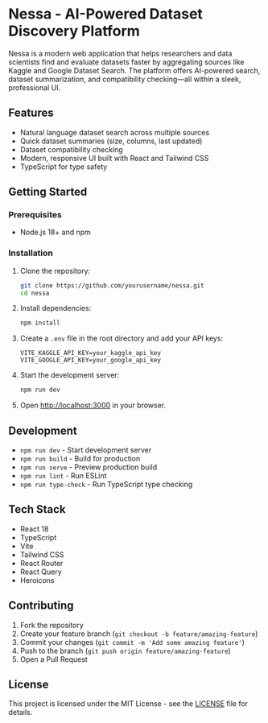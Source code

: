 # Nessa - AI-Powered Dataset Discovery Platform

Nessa is a modern web application that helps researchers and data scientists find and evaluate datasets faster by aggregating sources like Kaggle and Google Dataset Search. The platform offers AI-powered search, dataset summarization, and compatibility checking—all within a sleek, professional UI.

## Features

- Natural language dataset search across multiple sources
- Quick dataset summaries (size, columns, last updated)
- Dataset compatibility checking
- Modern, responsive UI built with React and Tailwind CSS
- TypeScript for type safety

## Getting Started

### Prerequisites

- Node.js 18+ and npm

### Installation

1. Clone the repository:
   ```bash
   git clone https://github.com/yourusername/nessa.git
   cd nessa
   ```

2. Install dependencies:
   ```bash
   npm install
   ```

3. Create a `.env` file in the root directory and add your API keys:
   ```
   VITE_KAGGLE_API_KEY=your_kaggle_api_key
   VITE_GOOGLE_API_KEY=your_google_api_key
   ```

4. Start the development server:
   ```bash
   npm run dev
   ```

5. Open [http://localhost:3000](http://localhost:3000) in your browser.

## Development

- `npm run dev` - Start development server
- `npm run build` - Build for production
- `npm run serve` - Preview production build
- `npm run lint` - Run ESLint
- `npm run type-check` - Run TypeScript type checking

## Tech Stack

- React 18
- TypeScript
- Vite
- Tailwind CSS
- React Router
- React Query
- Heroicons

## Contributing

1. Fork the repository
2. Create your feature branch (`git checkout -b feature/amazing-feature`)
3. Commit your changes (`git commit -m 'Add some amazing feature'`)
4. Push to the branch (`git push origin feature/amazing-feature`)
5. Open a Pull Request

## License

This project is licensed under the MIT License - see the [LICENSE](LICENSE) file for details.